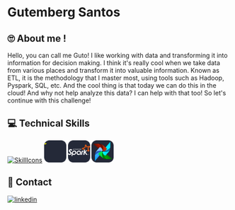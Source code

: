 # Gutemberg Santos
##  🙄 About me !

Hello, you can call me Guto! I like working with data and transforming it into information for decision making. I think it's really cool when we take data from various places and transform it into valuable information. Known as ETL, it is the methodology that I master most, using tools such as Hadoop, Pyspark, SQL, etc. And the cool thing is that today we can do this in the cloud! And why not help analyze this data? I can help with that too! So let's continue with this challenge!


## 💻 Technical Skills
[![SkillIcons](https://skillicons.dev/icons?i=py,mongodb,git,github,aws,gcp,vscode)](#)
<a href="#"><img src="hadoop.svg" alt="AWS" width="50" height="auto"></a>
<a href="#"><img src="spark.png" alt="AWS" width="50" height="auto"></a>
<a href="#"><img src="airflow.svg" alt="AWS" width="50" height="auto"></a>


## 📧 Contact

<div style="display: inline_block">
  <a href="https://www.linkedin.com/in/gutemberg-santos-59177035/"><img width="48" height="48" src="https://static-00.iconduck.com/assets.00/linkedin-icon-1024x1024-net2o24e.png" alt="linkedin"/></a>
</div>



